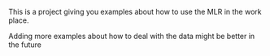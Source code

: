 
This is a project giving you examples about how to use the MLR in the work place.

Adding more examples about how to deal with the data might be better in the future
